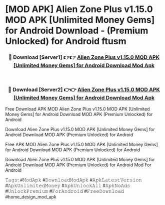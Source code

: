 # [MOD APK] Alien Zone Plus v1.15.0 MOD APK [Unlimited Money Gems] for Android Download - (Premium Unlocked) for Android ftusm



<div align="center">
<h3>🔴 Download [Server1] 👉👉 <a href="https://momento.my/?title=Alien_Zone_Plus_v1.15.0_MOD_APK_[Unlimited_Money_Gems]_for_Android_Download">Alien Zone Plus v1.15.0 MOD APK [Unlimited Money Gems] for Android Download Mod Apk</a></h3><br>

<h3>🔴 Download [Server2] 👉👉 <a href="https://momento.my/?title=Alien_Zone_Plus_v1.15.0_MOD_APK_[Unlimited_Money_Gems]_for_Android_Download">Alien Zone Plus v1.15.0 MOD APK [Unlimited Money Gems] for Android Download Mod Apk</a></h3>
</div>



Free Download APK MOD Alien Zone Plus v1.15.0 MOD APK [Unlimited Money Gems] for Android Download MOD APK (Premium Unlocked) for Android

Download Alien Zone Plus v1.15.0 MOD APK [Unlimited Money Gems] for Android Download MOD APK (Premium Unlocked) for Android

Free APK MOD Alien Zone Plus v1.15.0 MOD APK [Unlimited Money Gems] for Android Download MOD APK (Premium Unlocked) for Android

Download Alien Zone Plus v1.15.0 MOD APK [Unlimited Money Gems] for Android Download MOD APK (Premium Unlocked) for Android Mod For Android

𝚃𝚊𝚐𝚜: #𝙼𝚘𝚍𝙰𝚙𝚔 #𝙳𝚘𝚠𝚗𝚕𝚘𝚊𝚍𝙼𝚘𝚍𝙰𝚙𝚔 #𝙰𝚙𝚔𝙻𝚊𝚝𝚎𝚜𝚝𝚅𝚎𝚛𝚜𝚒𝚘𝚗 #𝙰𝚙𝚔𝚄𝚗𝚕𝚒𝚖𝚒𝚝𝚎𝚍𝙼𝚘𝚗𝚎𝚢 #𝙰𝚙𝚔𝚄𝚗𝚕𝚘𝚌𝚔𝙰𝚕𝚕 #𝙰𝚙𝚔𝙽𝚘𝙰𝚍𝚜 #𝚄𝚗𝚕𝚘𝚌𝚔𝙿𝚛𝚎𝚖𝚒𝚞𝚖 #𝙵𝚘𝚛𝙰𝚗𝚍𝚛𝚘𝚒𝚍 #𝙵𝚛𝚎𝚎𝙳𝚘𝚠𝚗𝚕𝚘𝚊𝚍 #home_design_mod_apk

